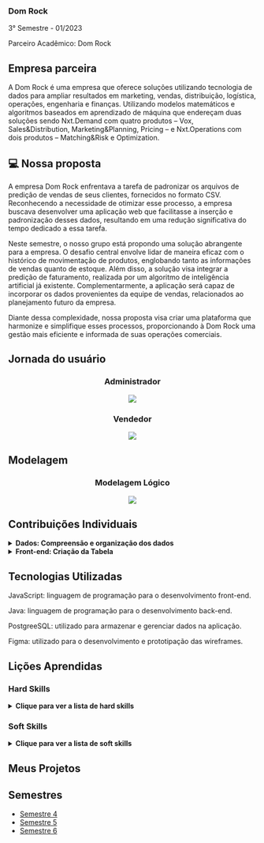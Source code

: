 ### Dom Rock
3° Semestre - 01/2023

Parceiro Acadêmico: Dom Rock

## Empresa parceira

A Dom Rock é uma empresa que oferece soluções utilizando tecnologia de dados para ampliar resultados em marketing, vendas, distribuição, logística, operações, engenharia e finanças.
Utilizando modelos matemáticos e algoritmos baseados em aprendizado de máquina que endereçam duas soluções sendo Nxt.Demand com quatro produtos – Vox, Sales&Distribution, Marketing&Planning, Pricing – e Nxt.Operations com dois produtos – Matching&Risk e Optimization.


## 💻 Nossa proposta

A empresa Dom Rock enfrentava a tarefa de padronizar os arquivos de predição de vendas de seus clientes, fornecidos no formato CSV. Reconhecendo a necessidade de otimizar esse processo, a empresa buscava desenvolver uma aplicação web que facilitasse a inserção e padronização desses dados, resultando em uma redução significativa do tempo dedicado a essa tarefa.

Neste semestre, o nosso grupo está propondo uma solução abrangente para a empresa. O desafio central envolve lidar de maneira eficaz com o histórico de movimentação de produtos, englobando tanto as informações de vendas quanto de estoque. Além disso, a solução visa integrar a predição de faturamento, realizada por um algoritmo de inteligência artificial já existente. Complementarmente, a aplicação será capaz de incorporar os dados provenientes da equipe de vendas, relacionados ao planejamento futuro da empresa.

Diante dessa complexidade, nossa proposta visa criar uma plataforma que harmonize e simplifique esses processos, proporcionando à Dom Rock uma gestão mais eficiente e informada de suas operações comerciais.


## Jornada do usuário 

<h3 align="center">Administrador</h3>
<p align="center"><img src="https://github.com/Thunder53/Dom-Rock/blob/main/doc/Backlog/jornada-usuario-1.png" widht="20%"></img>

<h3 align="center"> Vendedor </h3>
<p align="center"><img src="https://github.com/Thunder53/Dom-Rock/blob/main/doc/Backlog/jornada-usuario-2.png" widht="20%"></img>

## Modelagem

<h3 align="center">Modelagem Lógico</h3>
<p align="center"><img src="https://github.com/Thunder53/Dom-Rock/blob/main/doc/Diagramas/Modelo_Logico.png" widht="20%"></img>

## Contribuições Individuais
<details>
  <summary><b>Dados: Compreensão e organização dos dados</b></summary>
  <br>
  <p>Desenvolvi a função de entender modelar e organizar os dados passados para nós, foi necessarios utilizar planilhas pois o arquivo passado estava em csv. Após a organização foi realizada a modelagem e assim criado as tabelas necessarias
  </p>
  
 
  ![Diagrama de Relacionamento](https://github.com/Thunder53/Dom-Rock/blob/main/doc/Diagramas/Diagrama_Entidade_Relacionamento.png)

</details>
<details>
  <summary><b>Front-end: Criação da Tabela</b></summary>
  <br>
  <p>Dsenvolvi a criação da tabela e suas funções de busca para facilitar a visualização das informações e edições futuras.</p>


![Tabela](https://private-user-images.githubusercontent.com/100934496/243236070-385424ea-54ef-4c05-9355-36a59d7c63cc.png?jwt=eyJhbGciOiJIUzI1NiIsInR5cCI6IkpXVCJ9.eyJpc3MiOiJnaXRodWIuY29tIiwiYXVkIjoicmF3LmdpdGh1YnVzZXJjb250ZW50LmNvbSIsImtleSI6ImtleTUiLCJleHAiOjE3MTY5MTg4ODcsIm5iZiI6MTcxNjkxODU4NywicGF0aCI6Ii8xMDA5MzQ0OTYvMjQzMjM2MDcwLTM4NTQyNGVhLTU0ZWYtNGMwNS05MzU1LTM2YTU5ZDdjNjNjYy5wbmc_WC1BbXotQWxnb3JpdGhtPUFXUzQtSE1BQy1TSEEyNTYmWC1BbXotQ3JlZGVudGlhbD1BS0lBVkNPRFlMU0E1M1BRSzRaQSUyRjIwMjQwNTI4JTJGdXMtZWFzdC0xJTJGczMlMkZhd3M0X3JlcXVlc3QmWC1BbXotRGF0ZT0yMDI0MDUyOFQxNzQ5NDdaJlgtQW16LUV4cGlyZXM9MzAwJlgtQW16LVNpZ25hdHVyZT03Njg1ZmJhNTMzMjUyNDI5Y2UxZjNhNzVkYzgxMDEyMjIzMTU5ODBkYTFhZmMzZjcwMzE1N2RkNTM1ZDkzMTNjJlgtQW16LVNpZ25lZEhlYWRlcnM9aG9zdCZhY3Rvcl9pZD0wJmtleV9pZD0wJnJlcG9faWQ9MCJ9.oblluWs8F4U1lWN6OVdEJ_ywcn7LH1THiqUosRxjw68)

 
  <br>
</details>

## Tecnologias Utilizadas

JavaScript: linguagem de programação para o desenvolvimento front-end.

Java: linguagem de programação para o desenvolvimento back-end.

PostgreeSQL: utilizado para armazenar e gerenciar dados na aplicação.

Figma: utilizado para o desenvolvimento e prototipação das wireframes.

## Lições Aprendidas

<p align="justify"></p>

<h3>Hard Skills</h3>
<details>
  <summary><b>Clique para ver a lista de hard skills</b></summary>
  
  <p1>Desenvolvimento Front-end e Back-end: Adquiri habilidades de programação em JavaScript e Java, permitindo-me criar interfaces interativas (front-end) e desenvolver a lógica empresarial (back-end) para sistemas complexos.</p1>
  
  <p1>Banco de Dados: Aprendi design de bancos de dados, SQL e gestão de dados ao utilizar o PostgreSQL para armazenamento e manipulação de informações.</p1>
  
</details>

<h3>Soft Skills</h3>
<details>
  <summary><b>Clique para ver a lista de soft skills</b></summary>
  
  <p1>Proatividade: Enfrentar desafios como a padronização de dados demonstrou minha capacidade de propor e implementar soluções, evidenciando uma abordagem proativa para otimizar processos.</p1>
  
  <p1>Comunicação Assertiva: Ao explicar claramente problemas, soluções e jornadas do usuário, desenvolvi habilidades de comunicação eficaz, tornando informações técnicas acessíveis a diversos públicos.</p1>
  
  <p1>Trabalho em Equipe: A colaboração em projetos acadêmicos evidenciou minha habilidade de trabalhar em equipe, essencial em ambientes profissionais de desenvolvimento de software</p1>
  
</details>

## Meus Projetos
## Semestres

- [Semestre 4](./Semestre04/Semestre04.md)
- [Semestre 5](./Semestre06/Semestre05.md)
- [Semestre 6](./Semestre05/Semestre06.md)